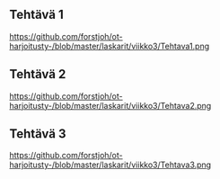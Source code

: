 ## Tehtävä 1

https://github.com/forstjoh/ot-harjoitusty-/blob/master/laskarit/viikko3/Tehtava1.png

## Tehtävä 2

https://github.com/forstjoh/ot-harjoitusty-/blob/master/laskarit/viikko3/Tehtava2.png

## Tehtävä 3

https://github.com/forstjoh/ot-harjoitusty-/blob/master/laskarit/viikko3/Tehtava3.png



